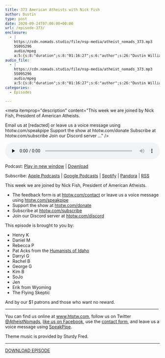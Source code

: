 ```yaml
---
title: 373 American Atheists with Nick Fish
author: Dustin
type: post
date: 2020-09-24T07:00:00+00:00
url: /episode-373/
enclosure:
  - |
    https://cdn.nomads.studio/file/nsp-media/atheist_nomads_373.mp3
    55095296
    audio/mpeg
    a:5:{s:8:"duration";s:8:"01:16:27";s:6:"author";s:26:"Dustin Williams, Nick Fish";s:8:"explicit";s:1:"1";s:13:"episode_title";s:32:"American Atheists with Nick Fish";s:10:"episode_no";s:3:"373";}
audio_file:
  - |
    https://cdn.nomads.studio/file/nsp-media/atheist_nomads_373.mp3
    55095296
    audio/mpeg
    a:5:{s:8:"duration";s:8:"01:16:27";s:6:"author";s:26:"Dustin Williams, Nick Fish";s:8:"explicit";s:1:"1";s:13:"episode_title";s:32:"American Atheists with Nick Fish";s:10:"episode_no";s:3:"373";}
categories:
  - Episodes

---
```

<div itemscope itemtype="http://schema.org/AudioObject">
  <meta itemprop="name" content="373 American Atheists with Nick Fish" />
  
  <meta itemprop="uploadDate" content="2020-09-24T01:00:00-06:00" />
  
  <meta itemprop="encodingFormat" content="audio/mpeg" />
  
  <meta itemprop="duration" content="PT1H16M27S" />
  
  <meta itemprop="description" content="This week we are joined by Nick Fish, President of American Atheists.


Email us at [redacted] or leave us a voice message using htotw.com/speakpipe
Support the show at htotw.com/donate
Subscribe at htotw.com/subscribe
Join our Discord server ..." />
  
  <meta itemprop="contentUrl" content="https://dts.podtrac.com/redirect.mp3/cdn.nomads.studio/file/nsp-media/atheist_nomads_373.mp3" />
  
  <meta itemprop="contentSize" content="52.5" />
  </p> 
  
  <div class="powerpress_player" id="powerpress_player_8636">
    <audio class="wp-audio-shortcode" id="audio-4559-380" preload="none" style="width: 100%;" controls="controls"><source type="audio/mpeg" src="https://dts.podtrac.com/redirect.mp3/cdn.nomads.studio/file/nsp-media/atheist_nomads_373.mp3?_=380" /><a href="https://dts.podtrac.com/redirect.mp3/cdn.nomads.studio/file/nsp-media/atheist_nomads_373.mp3">https://dts.podtrac.com/redirect.mp3/cdn.nomads.studio/file/nsp-media/atheist_nomads_373.mp3</a></audio>
  </div>
</div>

<p class="powerpress_links powerpress_links_mp3">
  Podcast: <a href="https://dts.podtrac.com/redirect.mp3/cdn.nomads.studio/file/nsp-media/atheist_nomads_373.mp3" class="powerpress_link_pinw" target="_blank" title="Play in new window" onclick="return powerpress_pinw('https://htotw.com/?powerpress_pinw=4559-podcast');" rel="nofollow">Play in new window</a> | <a href="https://dts.podtrac.com/redirect.mp3/cdn.nomads.studio/file/nsp-media/atheist_nomads_373.mp3" class="powerpress_link_d" title="Download" rel="nofollow" download="atheist_nomads_373.mp3">Download</a>
</p>

<p class="powerpress_links powerpress_subscribe_links">
  Subscribe: <a href="https://podcasts.apple.com/us/podcast/humanists-take-on-the-world/id530050098?mt=2&ls=1" class="powerpress_link_subscribe powerpress_link_subscribe_itunes" target="_blank" title="Subscribe on Apple Podcasts" rel="nofollow">Apple Podcasts</a> | <a href="https://www.google.com/podcasts?feed=aHR0cDovL2F0aGVpc3Rub21hZHMubGlic3luLmNvbS9yc3M%3D" class="powerpress_link_subscribe powerpress_link_subscribe_googleplay" target="_blank" title="Subscribe on Google Podcasts" rel="nofollow">Google Podcasts</a> | <a href="https://open.spotify.com/show/3LzK2xZGike6Tc1GEMtMbr?si=LieN9SNuTpq96smuaUsH8A" class="powerpress_link_subscribe powerpress_link_subscribe_spotify" target="_blank" title="Subscribe on Spotify" rel="nofollow">Spotify</a> | <a href="https://www.pandora.com/podcast/atheist-nomads/PC:10122?corr=62071012&part=ug" class="powerpress_link_subscribe powerpress_link_subscribe_pandora" target="_blank" title="Subscribe on Pandora" rel="nofollow">Pandora</a> | <a href="https://htotw.com/feed/podcast/" class="powerpress_link_subscribe powerpress_link_subscribe_rss" target="_blank" title="Subscribe via RSS" rel="nofollow">RSS</a>
</p>

This week we are joined by Nick Fish, President of American Atheists.

<!--more-->

  * The feedback form is at [htotw.com/contact](https://htotw.com/contact) or leave us a voice message using <a href="https://htotw.com/speakpipe" target="_blank" rel="noopener noreferrer">htotw.com/speakpipe</a>
  * Support the show at <a href="https://htotw.com/donate" target="_blank" rel="payment noopener noreferrer">htotw.com/donate</a>
  * Subscribe at <a href="https://htotw.com/subscribe" target="_blank" rel="noopener noreferrer">htotw.com/subscribe</a>
  * Join our Discord server at <a href="https://htotw.com/discord" target="_blank" rel="noopener noreferrer">htotw.com/discord</a>

This episode is brought to you by:

  * Henry K
  * Daniel M
  * Rebecca P
  * Pat Acks from the <a href="https://www.humanistsofidaho.org" target="_blank" rel="noopener noreferrer">Humanists of Idaho</a>
  * Darryl G
  * Rachel B
  * George G
  * Kim B
  * SoJo
  * Jen
  * Erik from Wyoming
  * The Flying Skeptic

And by our $1 patrons and those who want no reward.

<hr width="500" />

You can find us online at <a href="https://www.htotw.com/" target="_blank" rel="noopener noreferrer">www.htotw.com</a>, follow us on Twitter <a href="https://twitter.com/AtheistNomads" target="_blank" rel="noopener noreferrer">@AtheistNomads</a>, <a href="https://htotw.com/facebook" target="_blank" rel="noopener noreferrer">like us on Facebook</a>, use the [contact form](https://htotw.com/contact), and leave us a voice message using <a href="https://htotw.com/speakpipe" target="_blank" rel="noopener noreferrer">SpeakPipe</a>.

Theme music is provided by Sturdy Fred.

<hr width="”500”" />

<a href="https://traffic.libsyn.com/secure/atheistnomads/atheist_nomads_373.mp3" target="_blank" rel="noopener noreferrer">DOWNLOAD EPISODE</a>